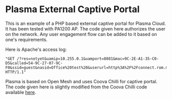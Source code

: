 # Plasma External Captive Portal

This is an example of a PHP based external captive portal for Plasma Cloud. It has been tested with PA1200 AP. The code given here authorizes the user on the network. Any user engagement flow can be added to it based on one's requirements.

Here is Apache's access log:

```
"GET /?res=notyet&uamip=10.255.0.1&uamport=8081&mac=9C-2E-A1-35-C0-D5&called=54-9C-27-07-9C-F0&ssid=guest&nasid=Office%20test%20&userurl=http%3A%2F%2Fconnect.rom.miui.com%2Fgenerate_204&challenge=5387D931F347D4915B7A4DDC9C0E30C65C3D4F7062366136C68A71E10C818405 HTTP/1.1"
```

Plasma is based on Open Mesh and uses Coova Chilli for captive portal. The code given here is slightly modified from the Coova Chilli code available [here](https://github.com/splash-networks/capport/tree/master/Coova%20Chilli).
